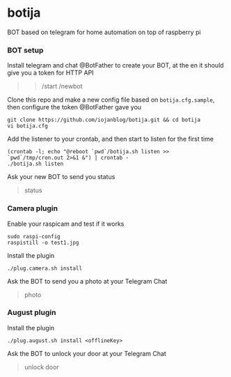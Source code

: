 # botija
BOT based on telegram for home automation on top of raspberry pi

### BOT setup

Install telegram and chat @BotFather to create your BOT, at the en it should give you a token for HTTP API
>> /start
>> /newbot

Clone this repo and make a new config file based on `botija.cfg.sample`, then configure the token @BotFather gave you
```shell
git clone https://github.com/iojanblog/botija.git && cd botija
vi botija.cfg
```

Add the listener to your crontab, and then start to listen for the first time
```shell
(crontab -l; echo "@reboot `pwd`/botija.sh listen >> `pwd`/tmp/cron.out 2>&1 &") | crontab -
./botija.sh listen
```

Ask your new BOT to send you status
>status

### Camera plugin

Enable your raspicam and test if it works
```shell
sudo raspi-config
raspistill -o test1.jpg
```

Install the plugin
```shell
./plug.camera.sh install
```

Ask the BOT to send you a photo at your Telegram Chat
>photo    

### August plugin

Install the plugin
```shell
./plug.august.sh install <offlineKey>
```

Ask the BOT to unlock your door at your Telegram Chat
>unlock door    